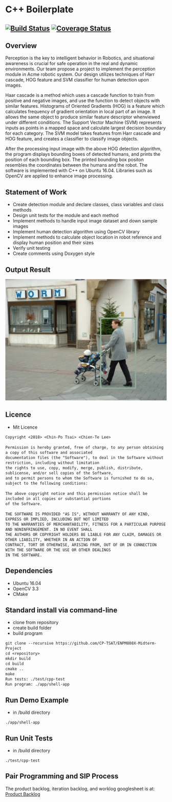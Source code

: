 # C++ Boilerplate
[![Build Status](https://travis-ci.org/CP-TSAI/ENPM808X-Midterm-Project.svg?branch=master)](https://travis-ci.org/CP-TSAI/ENPM808X-Midterm-Project)
[![Coverage Status](https://coveralls.io/repos/github/CP-TSAI/ENPM808X-Midterm-Project/badge.svg?branch=master)](https://coveralls.io/github/CP-TSAI/ENPM808X-Midterm-Project?branch=master)
---

## Overview

Perception is the key to intelligent behavior in Robotics, and situational awareness is crucial for safe operation in the real and dynamic environments. Our team propose a project to implement the perception module in Acme robotic system. Our design utilizes techniques of Harr cascade, HOG feature and SVM classifier for human detection upon images.

Haar cascade is a method which uses a cascade function to train from positive and negative images, and use the function to detect objects with similar features. Histograms of Oriented Gradients (HOG) is a feature which calculates frequency of gradient orientation in local part of an image. It allows the same object to produce similar feature descriptor whenviewed under different conditions. The Support Vector Machine (SVM) represents inputs as points in a mapped space and calculate largest decision boundary for each category. The SVM model takes features from Harr cascade and HOG feature, and creates a classifier to classify image objects.

After the processing input image with the above HOG detection algorithm, the program displays bounding boxes of detected humans, and prints the position of each bounding box. The printed bounding box positon resembles the coordinates between the humans and the robot. The software is implemented with C++ on Ubuntu 16.04. Libraries such as OpenCV are applied to enhance image processing.

## Statement of Work
- Create detection module and declare classes, class variables and class methods
- Design unit tests for the module and each method
- Implement methods to handle input image dataset and down sample images
- Implement human detection algorithm using OpenCV library
- Implement methods to calculate object location in robot reference and display human position and their sizes
- Verify unit testing
- Create comments using Doxygen style

## Output Result

![OutputImage1](https://raw.githubusercontent.com/CP-TSAI/ENPM808X-Midterm-Project/master/imageDetected/person_062.bmp)


## Licence
- Mit Licence
```
Copyright <2018> <Chin-Po Tsai> <Chien-Te Lee>

Permission is hereby granted, free of charge, to any person obtaining a copy of this software and associated
documentation files (the "Software"), to deal in the Software without restriction, including without limitation
the rights to use, copy, modify, merge, publish, distribute, sublicense, and/or sell copies of the Software,
and to permit persons to whom the Software is furnished to do so, subject to the following conditions:

The above copyright notice and this permission notice shall be included in all copies or substantial portions
of the Software.

THE SOFTWARE IS PROVIDED "AS IS", WITHOUT WARRANTY OF ANY KIND, EXPRESS OR IMPLIED, INCLUDING BUT NOT LIMITED
TO THE WARRANTIES OF MERCHANTABILITY, FITNESS FOR A PARTICULAR PURPOSE AND NONINFRINGEMENT. IN NO EVENT SHALL
THE AUTHORS OR COPYRIGHT HOLDERS BE LIABLE FOR ANY CLAIM, DAMAGES OR OTHER LIABILITY, WHETHER IN AN ACTION OF
CONTRACT, TORT OR OTHERWISE, ARISING FROM, OUT OF OR IN CONNECTION WITH THE SOFTWARE OR THE USE OR OTHER DEALINGS
IN THE SOFTWARE.
```


## Dependencies
- Ubuntu 16.04
- OpenCV 3.3
- CMake

## Standard install via command-line
- clone from repository
- create build folder
- build program
```
git clone --recursive https://github.com/CP-TSAT/ENPM808X-Midterm-Project
cd <repository>
mkdir build
cd build
cmake ..
make
Run tests: ./test/cpp-test
Run program: ./app/shell-app
```

## Run Demo Example
- in <repository>/build directory
```
./app/shell-app
```

## Run Unit Tests
- in <repository>/build directory
```
./test/cpp-test
```


## Pair Programming and SIP Process
The product backlog, iteration backlog, and worklog googlesheet is at: [Product Backlog](https://docs.google.com/spreadsheets/d/1iUGy3wYF-gTKpujZMg4uWaInznVW3jiqRCExSMgYiPU/edit?usp=sharing)







